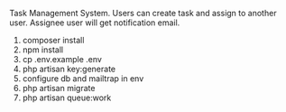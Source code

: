 Task Management System. Users can create task and assign to another user. Assignee user will get notification email.

1. composer install
2. npm install
3. cp .env.example .env
4. php artisan key:generate
5. configure db and mailtrap in env
6. php artisan migrate
7. php artisan queue:work

